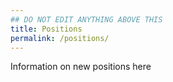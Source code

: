 ```yaml
---
## DO NOT EDIT ANYTHING ABOVE THIS
title: Positions
permalink: /positions/
---
```


Information on new positions here

